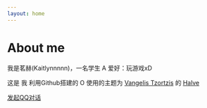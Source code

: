 ```yaml
---
layout: home
---
```

# About me

我是茗赫(Kaitlynnnnn)，一名学生 A
   爱好：玩游戏xD 
   



这是 我 利用Github搭建的 O
使用的主题为 [Vangelis Tzortzis](https://github.com/srekoble) 的 [Halve](http://vangeltzo.com/) 


<a href="http://wpa.qq.com/msgrd?v=3&uin=1635376770&site=qq&menu=yes" target="_blank">发起QQ对话</a>


                     


                  


